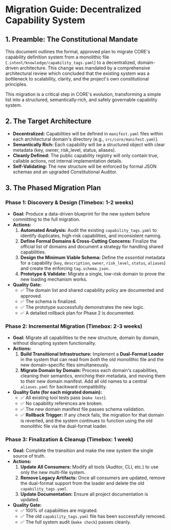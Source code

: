 # Migration Guide: Decentralized Capability System

## 1. Preamble: The Constitutional Mandate

This document outlines the formal, approved plan to migrate CORE's capability definition system from a monolithic file (`.intent/knowledge/capability_tags.yaml`) to a decentralized, domain-driven architecture. This change was mandated by a comprehensive architectural review which concluded that the existing system was a bottleneck to scalability, clarity, and the project's own constitutional principles.

This migration is a critical step in CORE's evolution, transforming a simple list into a structured, semantically-rich, and safely governable capability system.

## 2. The Target Architecture

-   **Decentralized:** Capabilities will be defined in `manifest.yaml` files within each architectural domain's directory (e.g., `src/core/manifest.yaml`).
-   **Semantically Rich:** Each capability will be a structured object with clear metadata (key, owner, risk_level, status, aliases).
-   **Cleanly Defined:** The public capability registry will only contain true, callable actions, not internal implementation details.
-   **Self-Validating:** The new structure will be enforced by formal JSON schemas and an upgraded Constitutional Auditor.

## 3. The Phased Migration Plan

### Phase 1: Discovery & Design (Timebox: 1-2 weeks)

-   **Goal:** Produce a data-driven blueprint for the new system before committing to the full migration.
-   **Actions:**
    1.  **Automated Analysis:** Audit the existing `capability_tags.yaml` to identify duplicates, high-risk capabilities, and inconsistent naming.
    2.  **Define Formal Domains & Cross-Cutting Concerns:** Finalize the official list of domains and document a strategy for handling shared capabilities.
    3.  **Design the Minimum Viable Schema:** Define the *essential* metadata for a capability (`key`, `description`, `owner`, `risk_level`, `status`, `aliases`) and create the enforcing `tag.schema.json`.
    4.  **Prototype & Validate:** Migrate a single, low-risk domain to prove the new loading mechanism works.
-   **Quality Gate:**
    -   ✅ The domain list and shared capability policy are documented and approved.
    -   ✅ The schema is finalized.
    -   ✅ The prototype successfully demonstrates the new logic.
    -   ✅ A detailed rollback plan for Phase 2 is documented.

### Phase 2: Incremental Migration (Timebox: 2-3 weeks)

-   **Goal:** Migrate all capabilities to the new structure, domain by domain, without disrupting system functionality.
-   **Actions:**
    1.  **Build Transitional Infrastructure:** Implement a **Dual-Format Loader** in the system that can read from *both* the old monolithic file and the new domain-specific files simultaneously.
    2.  **Migrate Domain by Domain:** Process each domain's capabilities, cleaning their semantics, enriching their metadata, and moving them to their new domain manifest. Add all old names to a central `aliases.yaml` for backward compatibility.
-   **Quality Gate (for each migrated domain):**
    -   ✅ All existing tool tests pass (`make test`).
    -   ✅ No capability references are broken.
    -   ✅ The new domain manifest file passes schema validation.
    -   ✅ **Rollback Trigger:** If any check fails, the migration for that domain is reverted, and the system continues to function using the old monolithic file via the dual-format loader.

### Phase 3: Finalization & Cleanup (Timebox: 1 week)

-   **Goal:** Complete the transition and make the new system the single source of truth.
-   **Actions:**
    1.  **Update All Consumers:** Modify all tools (Auditor, CLI, etc.) to use only the new multi-file system.
    2.  **Remove Legacy Artifacts:** Once all consumers are updated, remove the dual-format support from the loader and delete the old `capability_tags.yaml`.
    3.  **Update Documentation:** Ensure all project documentation is updated.
-   **Quality Gate:**
    -   ✅ 100% of capabilities are migrated.
    -   ✅ The old `capability_tags.yaml` file has been successfully removed.
    -   ✅ The full system audit (`make check`) passes cleanly.